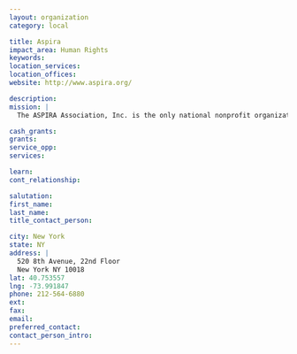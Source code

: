```yaml
---
layout: organization
category: local

title: Aspira
impact_area: Human Rights
keywords: 
location_services: 
location_offices: 
website: http://www.aspira.org/‎

description: 
mission: |
  The ASPIRA Association, Inc. is the only national nonprofit organization devoted solely to the education and leadership development of Puerto Rican and other Latino youth. ASPIRA takes its name from the Spanish verb aspirar, "aspire." Since 1961 ASPIRA has pursued its mission of empowering the Latino community through the development of its youth. All of ASPIRA's goals and activities spring from one basic belief: Puerto Ricans and Latinos have the collective potential to move their community forward.

cash_grants: 
grants: 
service_opp: 
services: 

learn: 
cont_relationship: 

salutation: 
first_name: 
last_name: 
title_contact_person: 

city: New York
state: NY
address: |
  520 8th Avenue, 22nd Floor  
  New York NY 10018
lat: 40.753557
lng: -73.991847
phone: 212-564-6880
ext: 
fax: 
email: 
preferred_contact: 
contact_person_intro: 
---
```

